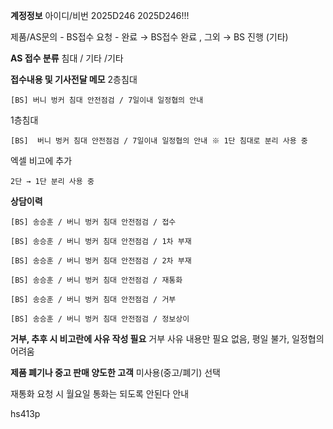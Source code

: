 **계정정보**
아이디/비번
2025D246
2025D246!!!

제품/AS문의 - BS접수 요청 - 완료 → BS접수 완료 , 그외 → BS 진행 (기타) 

**AS 접수 분류**
침대 / 기타 /기타 

**접수내용 및 기사전달 메모**
2층침대 
```
[BS] 버니 벙커 침대 안전점검 / 7일이내 일정협의 안내
```

1층침대
```
[BS]  버니 벙커 침대 안전점검 / 7일이내 일정협의 안내 ※ 1단 침대로 분리 사용 중
```

엑셀 비고에 추가
```
2단 → 1단 분리 사용 중
```

**상담이력**
```
[BS] 송승훈 / 버니 벙커 침대 안전점검 / 접수
```
```
[BS] 송승훈 / 버니 벙커 침대 안전점검 / 1차 부재
```
```
[BS] 송승훈 / 버니 벙커 침대 안전점검 / 2차 부재
```
```
[BS] 송승훈 / 버니 벙커 침대 안전점검 / 재통화 
```
```
[BS] 송승훈 / 버니 벙커 침대 안전점검 / 거부
```
```
[BS] 송승훈 / 버니 벙커 침대 안전점검 / 정보상이
```

**거부, 추후 시 비고란에 사유 작성 필요**
거부 사유 내용만
필요 없음, 평일 불가, 일정협의 어려움

**제품 폐기나 중고 판매 양도한 고객**
미사용(중고/폐기) 선택

재통화 요청 시 월요일 통화는 되도록 안된다 안내


hs413p 
